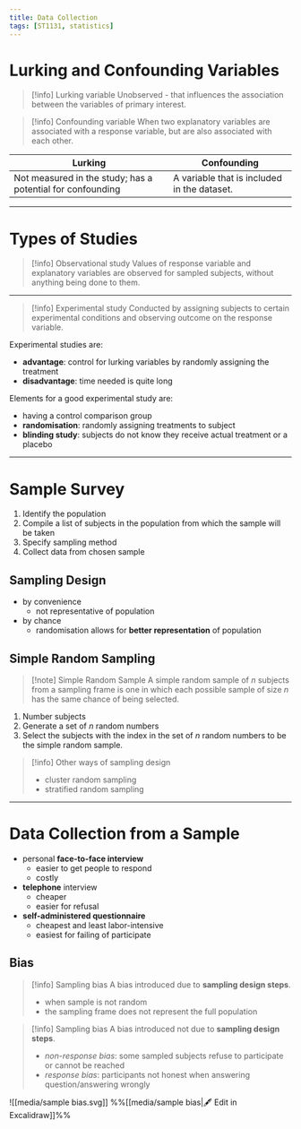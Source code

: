 ```yaml
---
title: Data Collection
tags: [ST1131, statistics]
---
```

# Lurking and Confounding Variables

> [!info] Lurking variable
> Unobserved - that influences the association between the variables of primary interest.

> [!info] Confounding variable
> When two explanatory variables are associated with a response variable, but are also associated with each other.


| Lurking                                                    | Confounding                                 |
| ---------------------------------------------------------- | ------------------------------------------- |
| Not measured in the study; has a potential for confounding | A variable that is included in the dataset. |

---

# Types of Studies

> [!info] Observational study
> Values of response variable and explanatory variables are observed for sampled subjects, without anything being done to them.

---

> [!info] Experimental study
> Conducted by assigning subjects to certain experimental conditions and observing outcome on the response variable.

Experimental studies are:
- **advantage**: control for lurking variables by randomly assigning the treatment
- **disadvantage**: time needed is quite long

Elements for a good experimental study are:
- having a control comparison group
- **randomisation**: randomly assigning treatments to subject
- **blinding study**: subjects do not know they receive actual treatment or a placebo

---

# Sample Survey

1. Identify the population
2. Compile a list of subjects in the population from which the sample will be taken
3. Specify sampling method
4. Collect data from chosen sample

## Sampling Design

- by convenience
	- not representative of population
- by chance
	- randomisation allows for **better representation** of population

## Simple Random Sampling

> [!note] Simple Random Sample
> A simple random sample of $n$ subjects from a sampling frame is one in which each possible sample of size $n$ has the same chance of being selected.

1. Number subjects
2. Generate a set of $n$ random numbers
3. Select the subjects with the index in the set of $n$ random numbers to be the simple random sample.

> [!info] Other ways of sampling design
> - cluster random sampling
> - stratified random sampling

---

# Data Collection from a Sample

- personal **face-to-face interview**
	- easier to get people to respond
	- costly
- **telephone** interview
	- cheaper
	- easier for refusal
- **self-administered questionnaire**
	- cheapest and least labor-intensive
	- easiest for failing of participate

## Bias

> [!info] Sampling bias
> A bias introduced due to **sampling design steps**.
> - when sample is not random
> - the sampling frame does not represent the full population

> [!info] Sampling bias
> A bias introduced not due to **sampling design steps**.
> - *non-response bias*: some sampled subjects refuse to participate or cannot be reached
> - _response bias_: participants not honest when answering question/answering wrongly

![[media/sample bias.svg]]
%%[[media/sample bias|🖋 Edit in Excalidraw]]%%

